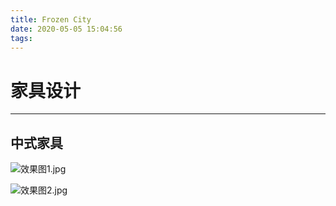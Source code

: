 ```yaml
---
title: Frozen City
date: 2020-05-05 15:04:56
tags:
---
```

# 家具设计
---
## 中式家具

![效果图1.jpg](https://i.loli.net/2020/05/06/LfJ5FP7tarvROiS.jpg)

![效果图2.jpg](https://i.loli.net/2020/05/06/fpkswTKFhbJeAMI.jpg)



